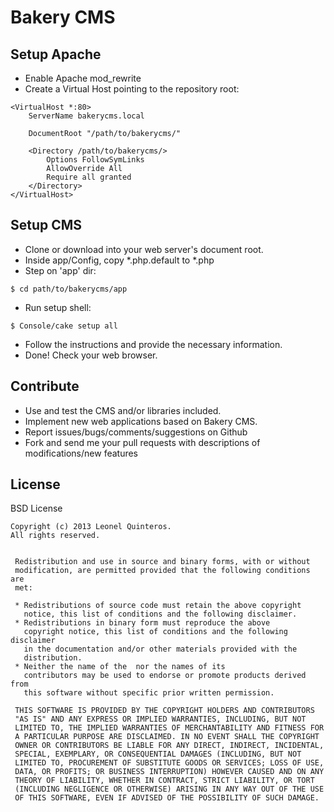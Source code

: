 Bakery CMS
==========

Setup Apache
------------

- Enable Apache mod_rewrite
- Create a Virtual Host pointing to the repository root:

```
<VirtualHost *:80>
	ServerName bakerycms.local

	DocumentRoot "/path/to/bakerycms/"

	<Directory /path/to/bakerycms/>
	    Options FollowSymLinks
	    AllowOverride All
        Require all granted
	</Directory>
</VirtualHost>

```


Setup CMS
---------

- Clone or download into your web server's document root.
- Inside app/Config, copy *.php.default to *.php
- Step on 'app' dir:
```
$ cd path/to/bakerycms/app
```

- Run setup shell:

```
$ Console/cake setup all
```

- Follow the instructions and provide the necessary information.
- Done! Check your web browser.

Contribute
----------

- Use and test the CMS and/or libraries included.
- Implement new web applications based on Bakery CMS.
- Report issues/bugs/comments/suggestions on Github
- Fork and send me your pull requests with descriptions of modifications/new features



License
-------

BSD License

```
Copyright (c) 2013 Leonel Quinteros.
All rights reserved.


 Redistribution and use in source and binary forms, with or without
 modification, are permitted provided that the following conditions are
 met:

 * Redistributions of source code must retain the above copyright
   notice, this list of conditions and the following disclaimer.
 * Redistributions in binary form must reproduce the above
   copyright notice, this list of conditions and the following disclaimer
   in the documentation and/or other materials provided with the
   distribution.
 * Neither the name of the  nor the names of its
   contributors may be used to endorse or promote products derived from
   this software without specific prior written permission.

 THIS SOFTWARE IS PROVIDED BY THE COPYRIGHT HOLDERS AND CONTRIBUTORS
 "AS IS" AND ANY EXPRESS OR IMPLIED WARRANTIES, INCLUDING, BUT NOT
 LIMITED TO, THE IMPLIED WARRANTIES OF MERCHANTABILITY AND FITNESS FOR
 A PARTICULAR PURPOSE ARE DISCLAIMED. IN NO EVENT SHALL THE COPYRIGHT
 OWNER OR CONTRIBUTORS BE LIABLE FOR ANY DIRECT, INDIRECT, INCIDENTAL,
 SPECIAL, EXEMPLARY, OR CONSEQUENTIAL DAMAGES (INCLUDING, BUT NOT
 LIMITED TO, PROCUREMENT OF SUBSTITUTE GOODS OR SERVICES; LOSS OF USE,
 DATA, OR PROFITS; OR BUSINESS INTERRUPTION) HOWEVER CAUSED AND ON ANY
 THEORY OF LIABILITY, WHETHER IN CONTRACT, STRICT LIABILITY, OR TORT
 (INCLUDING NEGLIGENCE OR OTHERWISE) ARISING IN ANY WAY OUT OF THE USE
 OF THIS SOFTWARE, EVEN IF ADVISED OF THE POSSIBILITY OF SUCH DAMAGE.

```
